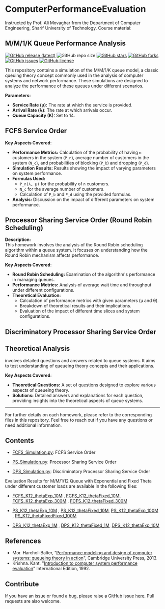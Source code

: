 
# ComputerPerformanceEvaluation
Instructed by Prof. Ali Movaghar from the Department of Computer Engineering, Sharif University of Technology.
Course material: 



## M/M/1/K Queue Performance Analysis

[![GitHub release (latest)](https://img.shields.io/github/v/release/ImanRht/MM1K_Queue_Simulation)](https://github.com/ImanRht/MM1K_Queue_Simulation/releases)
![GitHub repo size](https://img.shields.io/github/repo-size/ImanRht/MM1K_Queue_Simulation)
[![GitHub stars](https://img.shields.io/github/stars/ImanRht/MM1K_Queue_Simulation?style=social)](https://github.com/ImanRht/MM1K_Queue_Simulation/stargazers) 
[![GitHub forks](https://img.shields.io/github/forks/ImanRht/MM1K_Queue_Simulation?style=social)](https://github.com/ImanRht/MM1K_Queue_Simulation/network/members) 
[![GitHub issues](https://img.shields.io/github/issues/ImanRht/MM1K_Queue_Simulation?style=social)](https://github.com/ImanRht/MM1K_Queue_Simulation/issues) 
[![GitHub license](https://img.shields.io/github/license/ImanRht/MM1K_Queue_Simulation?style=social)](https://github.com/ImanRht/MM1K_Queue_Simulation/blob/master/LICENSE) 

This repository contains a simulation of the M/M/1/K queue model, a classic queuing theory concept commonly used in the analysis of computer systems and network performance. These simulations are designed to analyze the performance of these queues under different scenarios.



**Parameters:**
- **Service Rate (μ):** The rate at which the service is provided.
- **Arrival Rate (λ):** The rate at which arrivals occur.
- **Queue Capacity (K):** Set to 14.



## FCFS Service Order

**Key Aspects Covered:**
- **Performance Metrics:** Calculation of the probability of having `n` customers in the system (`P_n`), average number of customers in the system (`N_c`), and probabilities of blocking (`P_b`) and dropping (`P_d`).
- **Simulation Results:** Results showing the impact of varying parameters on system performance.
- **Formulas Used:**
  - `P_n(λ, μ)` for the probability of `n` customers.
  - `N_c` for the average number of customers.
  - Calculation of `P_b` and `P_d` using the provided formulas.
- **Analysis:** Discussion on the impact of different parameters on system performance.

## Processor Sharing Service Order (Round Robin Scheduling)

**Description:**  
This homework involves the analysis of the Round Robin scheduling algorithm within a queue system. It focuses on understanding how the Round Robin mechanism affects performance.

**Key Aspects Covered:**
- **Round Robin Scheduling:** Examination of the algorithm's performance in managing queues.
- **Performance Metrics:** Analysis of average wait time and throughput under different configurations.
- **Theoretical Evaluation:**
  - Calculation of performance metrics with given parameters (μ and θ).
  - Breakdown of theoretical results and their implications.
  - Evaluation of the impact of different time slices and system configurations.
 
## Discriminatory Processor Sharing Service Order 

## Theoretical Analysis
 involves detailed questions and answers related to queue systems. It aims to test understanding of queueing theory concepts and their applications.

**Key Aspects Covered:**
- **Theoretical Questions:** A set of questions designed to explore various aspects of queueing theory.
- **Solutions:** Detailed answers and explanations for each question, providing insights into the theoretical aspects of queue systems.

---

For further details on each homework, please refer to the corresponding files in this repository. Feel free to reach out if you have any questions or need additional information.




## Contents

- [FCFS_Simulation.py](FCFS_Simulation.py): FCFS Service Order 


- [PS_Simulation.py](PS_Simulation.py): Processor Sharing Service Order 


- [DPS_Simulation.py](DPS_Simulation.py): Discriminatory Processor Sharing Service Order 

Evaluation Results for M/M/1/12 Queue with Exponential and Fixed Theta under different customer loads are available in the following files:


 - [FCFS_K12_thetaExp_10M](FCFS_K12_thetaExp_10M.xlsx) , [FCFS_K12_thetaFixed_10M](FCFS_K12_thetaFixed_10M.xlsx), [FCFS_K12_thetaExp_300M](FCFS_K12_thetaExp_300M.xlsx) , [FCFS_K12_thetaFixed_300M](FCFS_K12_thetaFixed_300M.xlsx)
 
  - [PS_K12_thetaExp_10M](PS_K12_thetaExp_10M.xlsx)  , [PS_K12_thetaFixed_10M](PS_K12_thetaFixed_10M.xlsx),  [PS_K12_thetaExp_100M](PS_K12_thetaExp_100M.xlsx)  , [PS_K12_thetaFixedFixed_100M](PS_K12_thetaFixedFixed_100M.xlsx)
  
   - [DPS_K12_thetaExp_1M](DPS_K12_thetaExp_1M.xlsx) , [DPS_K12_thetaFixed_1M](DPS_K12_thetaFixed_1M.xlsx),  [DPS_K12_thetaExp_10M](DPS_K12_thetaExp_10M.xlsx)
  

## References

- Mor. Harchol-Balter, “[Performance modeling and design of computer systems: queueing theory in action](https://books.google.de/books?hl=en&lr=&id=y1cgAwAAQBAJ&oi=fnd&pg=PR17&dq=M.+Harchol-Balter,+Performance+Modeling+and+Design+of+Computer+Systems,+Cambridge+University+Presss&ots=fyMxIXzywD&sig=r1Ez9ftmSQJsiU9qGxHaQ_K1ZI8&redir_esc=y#v=onepage&q=M.%20Harchol-Balter%2C%20Performance%20Modeling%20and%20Design%20of%20Computer%20Systems%2C%20Cambridge%20University%20Presss&f=false)", Cambridge University Press, 2013.
- Krishna. Kant, "[Introduction to computer system performance evaluation](http://repository.bitscollege.edu.et:8080/handle/123456789/311)" International Edition, 1992.


## Contribute
If you have an issue or found a bug, please raise a GitHub issue [here](https://github.com/ImanRht/MM1K_Queue_Simulation/issues). Pull requests are also welcome.


